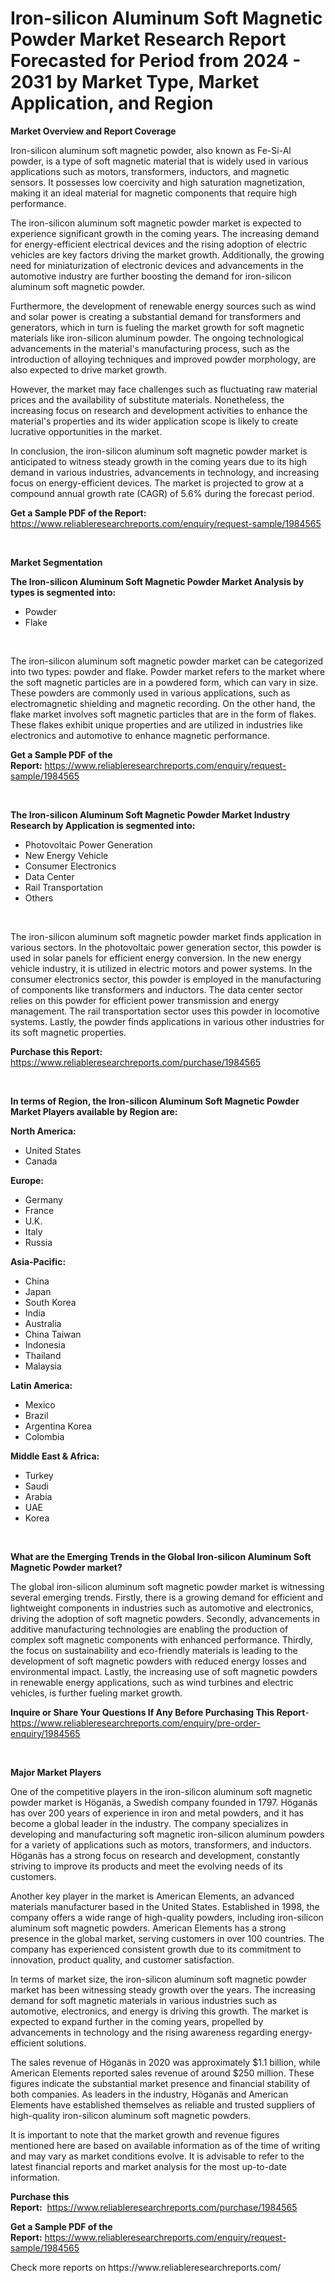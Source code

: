 <p><h1>Iron-silicon Aluminum Soft Magnetic Powder Market Research Report Forecasted for Period from 2024 -  2031 by Market Type, Market Application, and Region</h1></p><p><strong>Market Overview and Report Coverage</strong></p>
<p><p>Iron-silicon aluminum soft magnetic powder, also known as Fe-Si-Al powder, is a type of soft magnetic material that is widely used in various applications such as motors, transformers, inductors, and magnetic sensors. It possesses low coercivity and high saturation magnetization, making it an ideal material for magnetic components that require high performance.</p><p>The iron-silicon aluminum soft magnetic powder market is expected to experience significant growth in the coming years. The increasing demand for energy-efficient electrical devices and the rising adoption of electric vehicles are key factors driving the market growth. Additionally, the growing need for miniaturization of electronic devices and advancements in the automotive industry are further boosting the demand for iron-silicon aluminum soft magnetic powder.</p><p>Furthermore, the development of renewable energy sources such as wind and solar power is creating a substantial demand for transformers and generators, which in turn is fueling the market growth for soft magnetic materials like iron-silicon aluminum powder. The ongoing technological advancements in the material's manufacturing process, such as the introduction of alloying techniques and improved powder morphology, are also expected to drive market growth.</p><p>However, the market may face challenges such as fluctuating raw material prices and the availability of substitute materials. Nonetheless, the increasing focus on research and development activities to enhance the material's properties and its wider application scope is likely to create lucrative opportunities in the market.</p><p>In conclusion, the iron-silicon aluminum soft magnetic powder market is anticipated to witness steady growth in the coming years due to its high demand in various industries, advancements in technology, and increasing focus on energy-efficient devices. The market is projected to grow at a compound annual growth rate (CAGR) of 5.6% during the forecast period.</p></p>
<p><strong>Get a Sample PDF of the Report:</strong> <a href="https://www.reliableresearchreports.com/enquiry/request-sample/1984565">https://www.reliableresearchreports.com/enquiry/request-sample/1984565</a></p>
<p>&nbsp;</p>
<p><strong>Market Segmentation</strong></p>
<p><strong>The Iron-silicon Aluminum Soft Magnetic Powder Market Analysis by types is segmented into:</strong></p>
<p><ul><li>Powder</li><li>Flake</li></ul></p>
<p>&nbsp;</p>
<p><p>The iron-silicon aluminum soft magnetic powder market can be categorized into two types: powder and flake. Powder market refers to the market where the soft magnetic particles are in a powdered form, which can vary in size. These powders are commonly used in various applications, such as electromagnetic shielding and magnetic recording. On the other hand, the flake market involves soft magnetic particles that are in the form of flakes. These flakes exhibit unique properties and are utilized in industries like electronics and automotive to enhance magnetic performance.</p></p>
<p><strong>Get a Sample PDF of the Report:</strong>&nbsp;<a href="https://www.reliableresearchreports.com/enquiry/request-sample/1984565">https://www.reliableresearchreports.com/enquiry/request-sample/1984565</a></p>
<p>&nbsp;</p>
<p><strong>The Iron-silicon Aluminum Soft Magnetic Powder Market Industry Research by Application is segmented into:</strong></p>
<p><ul><li>Photovoltaic Power Generation</li><li>New Energy Vehicle</li><li>Consumer Electronics</li><li>Data Center</li><li>Rail Transportation</li><li>Others</li></ul></p>
<p>&nbsp;</p>
<p><p>The iron-silicon aluminum soft magnetic powder market finds application in various sectors. In the photovoltaic power generation sector, this powder is used in solar panels for efficient energy conversion. In the new energy vehicle industry, it is utilized in electric motors and power systems. In the consumer electronics sector, this powder is employed in the manufacturing of components like transformers and inductors. The data center sector relies on this powder for efficient power transmission and energy management. The rail transportation sector uses this powder in locomotive systems. Lastly, the powder finds applications in various other industries for its soft magnetic properties.</p></p>
<p><strong>Purchase this Report:</strong>&nbsp; <a href="https://www.reliableresearchreports.com/purchase/1984565">https://www.reliableresearchreports.com/purchase/1984565</a></p>
<p>&nbsp;</p>
<p><strong>In terms of Region, the Iron-silicon Aluminum Soft Magnetic Powder Market Players available by Region are:</strong></p>
<p>
    <p> <strong> North America: </strong>
        <ul>
            <li>United States</li>
            <li>Canada</li>
        </ul>
        </p> 
    <p> <strong> Europe: </strong>
        <ul>
            <li>Germany</li>
            <li>France</li>
            <li>U.K.</li>
            <li>Italy</li>
            <li>Russia</li>
        </ul>
        </p> 
    <p> <strong> Asia-Pacific: </strong>
        <ul>
            <li>China</li>
            <li>Japan</li>
            <li>South Korea</li>
            <li>India</li>
            <li>Australia</li>
            <li>China Taiwan</li>
            <li>Indonesia</li>
            <li>Thailand</li>
            <li>Malaysia</li>
        </ul>
        </p> 
    <p> <strong> Latin America: </strong>
        <ul>
            <li>Mexico</li>
            <li>Brazil</li>
            <li>Argentina Korea</li>
            <li>Colombia</li>
        </ul>
        </p> 
    <p> <strong> Middle East & Africa: </strong>
        <ul>
            <li>Turkey</li>
            <li>Saudi</li>
            <li>Arabia</li>
            <li>UAE</li>
            <li>Korea</li>
        </ul>
    </p>
    </p>
<p>&nbsp;</p>
<p><strong>What are the Emerging Trends in the Global Iron-silicon Aluminum Soft Magnetic Powder market?</strong></p>
<p><p>The global iron-silicon aluminum soft magnetic powder market is witnessing several emerging trends. Firstly, there is a growing demand for efficient and lightweight components in industries such as automotive and electronics, driving the adoption of soft magnetic powders. Secondly, advancements in additive manufacturing technologies are enabling the production of complex soft magnetic components with enhanced performance. Thirdly, the focus on sustainability and eco-friendly materials is leading to the development of soft magnetic powders with reduced energy losses and environmental impact. Lastly, the increasing use of soft magnetic powders in renewable energy applications, such as wind turbines and electric vehicles, is further fueling market growth.</p></p>
<p><strong>Inquire or Share Your Questions If Any Before Purchasing This Report</strong>- <a href="https://www.reliableresearchreports.com/enquiry/pre-order-enquiry/1984565">https://www.reliableresearchreports.com/enquiry/pre-order-enquiry/1984565</a></p>
<p>&nbsp;</p>
<p><strong>Major Market Players</strong></p>
<p><p>One of the competitive players in the iron-silicon aluminum soft magnetic powder market is Höganäs, a Swedish company founded in 1797. Höganäs has over 200 years of experience in iron and metal powders, and it has become a global leader in the industry. The company specializes in developing and manufacturing soft magnetic iron-silicon aluminum powders for a variety of applications such as motors, transformers, and inductors. Höganäs has a strong focus on research and development, constantly striving to improve its products and meet the evolving needs of its customers.</p><p>Another key player in the market is American Elements, an advanced materials manufacturer based in the United States. Established in 1998, the company offers a wide range of high-quality powders, including iron-silicon aluminum soft magnetic powders. American Elements has a strong presence in the global market, serving customers in over 100 countries. The company has experienced consistent growth due to its commitment to innovation, product quality, and customer satisfaction.</p><p>In terms of market size, the iron-silicon aluminum soft magnetic powder market has been witnessing steady growth over the years. The increasing demand for soft magnetic materials in various industries such as automotive, electronics, and energy is driving this growth. The market is expected to expand further in the coming years, propelled by advancements in technology and the rising awareness regarding energy-efficient solutions.</p><p>The sales revenue of Höganäs in 2020 was approximately $1.1 billion, while American Elements reported sales revenue of around $250 million. These figures indicate the substantial market presence and financial stability of both companies. As leaders in the industry, Höganäs and American Elements have established themselves as reliable and trusted suppliers of high-quality iron-silicon aluminum soft magnetic powders.</p><p>It is important to note that the market growth and revenue figures mentioned here are based on available information as of the time of writing and may vary as market conditions evolve. It is advisable to refer to the latest financial reports and market analysis for the most up-to-date information.</p></p>
<p><strong>Purchase this Report:</strong>&nbsp;&nbsp;<a href="https://www.reliableresearchreports.com/purchase/1984565">https://www.reliableresearchreports.com/purchase/1984565</a></p>
<p></p>
<p><strong>Get a Sample PDF of the Report:</strong>&nbsp;<a href="https://www.reliableresearchreports.com/enquiry/request-sample/1984565">https://www.reliableresearchreports.com/enquiry/request-sample/1984565</a></p>
<p>Check more reports on https://www.reliableresearchreports.com/</p>